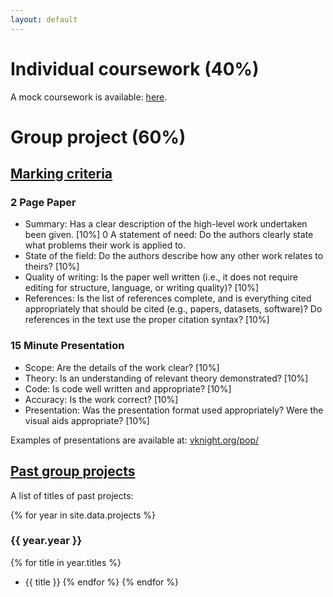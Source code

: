 ```yaml
---
layout: default
---
```


# Individual coursework (40%)

A mock coursework is available:
[here]({{site.baseurl}}/assets/assessment/mock/ind/assignment.ipynb).

# Group project (60%)

## [Marking criteria](#marking-criteria)

### 2 Page Paper

- Summary: Has a clear description of the high-level work undertaken been given. [10%]
0  A statement of need: Do the authors clearly state what problems their work is applied to.
- State of the field: Do the authors describe how any other work relates to theirs? [10%]
- Quality of writing: Is the paper well written (i.e., it does not require editing for structure, language, or writing quality)? [10%]
- References: Is the list of references complete, and is everything cited appropriately that should be cited (e.g., papers, datasets, software)? Do references in the text use the proper citation syntax? [10%]

### 15 Minute Presentation

- Scope: Are the details of the work clear? [10%]
- Theory: Is an understanding of relevant theory demonstrated? [10%]
- Code: Is code well written and appropriate? [10%]
- Accuracy: Is the work correct? [10%]
- Presentation: Was the presentation format used appropriately? Were the visual aids appropriate? [10%]

Examples of presentations are available at: [vknight.org/pop/](https://vknight.org/pop/)

## [Past group projects](#past-group-projects)

A list of titles of past projects:

{% for year in site.data.projects %}
### {{ year.year }}
{% for title in year.titles %}
- {{ title }}
{% endfor %}
{% endfor %}

